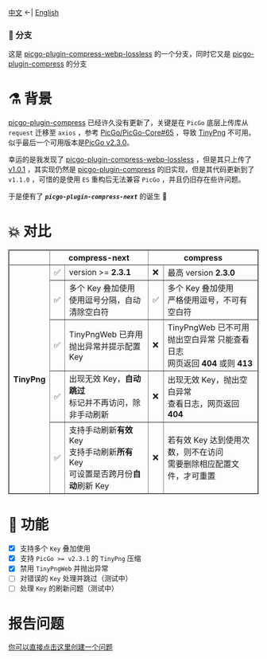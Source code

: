 
[中文](./README.md) <-| [English](./README.en.md)


### 🍴 分支

这是 [picgo-plugin-compress-webp-lossless](https://github.com/mrgeneralgoo/picgo-plugin-compress-webp-lossless) 的一个分支，同时它又是 [picgo-plugin-compress](https://github.com/JuZiSang/picgo-plugin-compress) 的分支


# ⚗️ 背景

[picgo-plugin-compress](https://github.com/JuZiSang/picgo-plugin-compress) 已经许久没有更新了，关键是在 `PicGo` 底层上传库从 `request` 迁移至 `axios` ，参考 [PicGo/PicGo-Core#65](https://github.com/PicGo/PicGo-Core/issues/65) ，导致 [TinyPng](https://tinypng.com/) 不可用。似乎最后一个可用版本是[PicGo v2.3.0](https://github.com/Molunerfinn/PicGo/releases/tag/v2.3.0)。  

幸运的是我发现了 [picgo-plugin-compress-webp-lossless](https://github.com/mrgeneralgoo/picgo-plugin-compress-webp-lossless) ，但是其只上传了 [v1.0.1](https://www.npmjs.com/package/picgo-plugin-compress-webp-lossless) ，其实现仍然是 [picgo-plugin-compress](https://github.com/JuZiSang/picgo-plugin-compress) 的旧实现，但是其代码更新到了 `v1.1.0` ，可惜的是使用 `ES` 重构后无法兼容 `PicGo` ，并且仍旧存在些许问题。  

于是便有了 ***`picgo-plugin-compress-next`*** 的诞生 🎉

# 💥 对比

<table border=2 style="
  width: auto;
  display: table;
  margin-left: auto;
  margin-right: auto;"
>
  <tr>
    <th></th>
    <th colspan=2>compress-next</th>
    <th colspan=2>compress</th>
  </tr>
  <tr>
    <th rowspan=5>TinyPng</th>
    <td>✅</td>
    <td>version >= <b>2.3.1</b></td>
    <td>❌</td>
    <td>最高 version <b>2.3.0</b></td>
  </tr>
  <tr>
    <td>✅</td>
    <td>
      多个 Key  叠加使用<br>
      使用逗号分隔，自动清除空白符
    </td>
    <td>✅</td>
    <td>
      多个 Key  叠加使用<br>
      严格使用逗号，不可有空白符
    </td>
  </tr>
  <tr>
    <td>✅</td>
    <td>
      TinyPngWeb 已弃用<br>
      抛出异常并提示配置 Key 
    </td>
    <td>❌</td>
    <td>
      TinyPngWeb 已不可用<br>
      抛出空白异常 只能查看日志<br>
      网页返回 <b>404</b> 或则 <b>413</b> 
    </td>
  </tr>
  <tr>
    <td>✅</td>
    <td>
      出现无效 Key，<b>自动跳过</b><br>
      标记并不再访问，除非手动刷新
      </td>
    <td>❌</td>
    <td>
      出现无效 Key，抛出空白异常<br>
      查看日志，网页返回 <b>404</b>
    </td>
  </tr>
  <tr>
    <td>✅</td>
    <td>
      支持手动刷新<b>有效</b> Key<br>
      支持手动刷新<b>所有</b> Key<br>
      可设置是否跨月份<b>自动</b>刷新 Key
    </td>
    <td>❌</td>
    <td>
      若有效 Key 达到使用次数，则不在访问<br>
      需要删除相应配置文件，才可重置
    </td>
  </tr>
  <!-- <tr>
    <td>✅</td>
    <td></td>
    <td>❌</td>
    <td></td>
  </tr> -->
</table>


# 🎉 功能
- [x] 支持多个 `Key` 叠加使用
- [x] 支持 `PicGo >= v2.3.1` 的 `TinyPng` 压缩
- [x] 禁用 `TinyPngWeb` 并抛出异常
- [ ] 对错误的 `Key` 处理并跳过（测试中）
- [ ] 处理 `Key` 的刷新问题（测试中）

# 报告问题

[你可以直接点击这里创建一个问题](https://github.com/supine0703/picgo-plugin-compress-next/issues/new)

